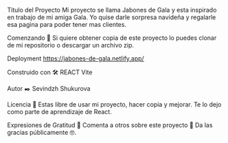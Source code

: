 
Título del Proyecto
Mi proyecto se llama Jabones de Gala y esta inspirado en trabajo de mi amiga Gala. Yo quise darle sorpresa navideña y regalarle esa pagina para poder tener mas clientes.

Comenzando 🚀
Si quiere obtener copia de este proyecto lo puedes clonar de mi repositorio o descargar un archivo zip.

Deployment
https://jabones-de-gala.netlify.app/

Construido con 🛠️
REACT Vite

Autor ✒️
Sevindzh Shukurova

Licencia 📄
Estas libre de usar mi proyecto, hacer copia y mejorar. Te lo dejo como parte de aprendizaje de React.

Expresiones de Gratitud 🎁
Comenta a otros sobre este proyecto 📢
Da las gracias públicamente 🤓.

